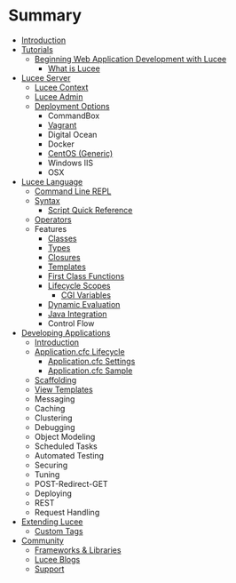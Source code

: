 # Summary

* [Introduction](README.md)
* [Tutorials](chapter1.md)
   * [Beginning Web Application Development with Lucee](beginning_web_application_development_with_lucee.md)
       * [What is Lucee](what_is_lucee.md)
* [Lucee Server](lucee_server.md)
   * [Lucee Context](lucee_context.md)
   * [Lucee Admin](lucee_admin.md)
   * [Deployment Options](deployment_options.md)
       * CommandBox
       * [Vagrant](vagrant.md)
       * Digital Ocean
       * Docker
       * [CentOS (Generic)](centos_generic.md)
       * Windows IIS
       * OSX
* [Lucee Language](lucee_language.md)
   * [Command Line REPL](command_line_repl.md)
   * [Syntax](syntax.md)
       * [Script Quick Reference](script_cheat_sheet.md)
   * [Operators](operators.md)
   * Features
       * [Classes](classes.md)
       * [Types](types.md)
       * [Closures](closures.md)
       * [Templates](templates.md)
       * [First Class Functions](first_class_functions.md)
       * [Lifecycle Scopes](lifecycle_scopes.md)
           * [CGI Variables](cgi_variables.md)
       * [Dynamic Evaluation](dynamic_evaluation.md)
       * [Java Integration](java_integration.md)
       * Control Flow
* [Developing Applications](developing_applications.md)
   * [Introduction](introduction.md)
   * [Application.cfc Lifecycle](applicationcfc_lifecycle.md)
       * [Application.cfc Settings](applicationcfc_settings.md)
       * [Application.cfc Sample](applicationcfc_sample.md)
   * [Scaffolding](scaffolding.md)
   * [View Templates](view_templates.md)
   * Messaging
   * Caching
   * Clustering
   * Debugging
   * Object Modeling
   * Scheduled Tasks
   * Automated Testing
   * Securing
   * Tuning
   * POST-Redirect-GET
   * Deploying
   * REST
   * Request Handling
* [Extending Lucee](extending_lucee.md)
   * [Custom Tags](custom_tags.md)
* [Community](community.md)
   * [Frameworks & Libraries](frameworks_&_libraries.md)
   * [Lucee Blogs](lucee_blogs.md)
   * [Support](support.md)

